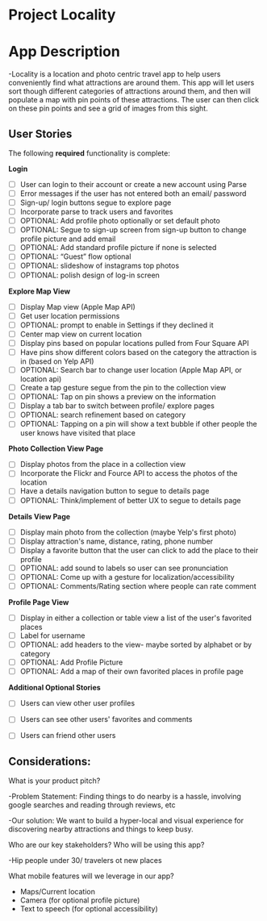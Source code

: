 # Project Locality


# App Description

-Locality is a location and photo centric travel app to help users conveniently find what attractions are around them. This app will let users sort though different categories of attractions around them, and then will populate a map with pin points of these attractions. The user can then click on these pin points and see a grid of images from this sight. 

## User Stories

The following **required** functionality is complete:

**Login**

* [ ] User can login to their account or create a new account using Parse
* [ ] Error messages if the user has not entered both an email/ password
* [ ] Sign-up/ login buttons segue to explore page 
* [ ] Incorporate parse to track users and favorites
* [ ] OPTIONAL: Add profile photo optionally or set default photo
* [ ] OPTIONAL: Segue to sign-up screen from sign-up button to change profile picture and add email 
* [ ] OPTIONAL: Add standard profile picture if none is selected
* [ ] OPTIONAL: “Guest” flow optional
* [ ] OPTIONAL: slideshow of instagrams top photos
* [ ] OPTIONAL: polish design of log-in screen 

**Explore Map View**
* [ ] Display Map view (Apple Map API)
* [ ] Get user location permissions
* [ ] OPTIONAL: prompt to enable in Settings if they declined it
* [ ] Center map view on current location
* [ ] Display pins based on popular locations pulled from Four Square API
* [ ] Have pins show different colors based on the category the attraction is in (based on Yelp API)
* [ ] OPTIONAL: Search bar to change user location (Apple Map API, or location api)
* [ ] Create a tap gesture segue from the pin to the collection view 
* [ ] OPTIONAL: Tap on pin shows a preview on the information
* [ ] Display a tab bar to switch between profile/ explore pages
* [ ] OPTIONAL: search refinement based on category
* [ ] OPTIONAL: Tapping on a pin will show a text bubble if other people the user knows have visited that place

**Photo Collection View Page**
* [ ] Display photos from the place in a collection view
* [ ] Incorporate the Flickr and Fource API to access the photos of the location
* [ ] Have a details navigation button to segue to details page
* [ ] OPTIONAL: Think/implement of better UX to segue to details page

**Details View Page**
* [ ] Display main photo from the collection (maybe Yelp's first photo)
* [ ] Display attraction's name, distance, rating, phone number
* [ ] Display a favorite button that the user can click to add the place to their profile
* [ ] OPTIONAL: add sound to labels so user can see pronunciation
* [ ] OPTIONAL: Come up with a gesture for localization/accessibility
* [ ] OPTIONAL: Comments/Rating section where people can rate comment

**Profile Page View**
* [ ] Display in either a collection or table view a list of the user's favorited places
* [ ] Label for username
* [ ] OPTIONAL:  add headers to the view- maybe sorted by alphabet or by category
* [ ] OPTIONAL: Add Profile Picture
* [ ] OPTIONAL: Add a map of their own favorited places in profile page

**Additional Optional Stories**
* [ ] Users can view other user profiles
* [ ] Users can see other users' favorites and comments
* [ ] Users can friend other users


## Considerations:

What is your product pitch?

-Problem Statement: Finding things to do nearby is a hassle, involving google searches and reading through reviews, etc

-Our solution: We want to build a hyper-local and visual experience for discovering nearby attractions and things to keep busy.


Who are our key stakeholders? Who will be using this app?
 
-Hip people under 30/ travelers ot new places


What mobile features will we leverage in our app?

- Maps/Current location
- Camera (for optional profile picture)
- Text to speech (for optional accessibility) 



